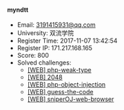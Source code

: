 #### myndtt  

* Email: 3191415931@qq.com  
* University: 双流学院  
* Register Time: 2017-11-07 13:42:54  
* Register IP: 171.217.168.165  
* Score: 800  
* Solved challenges: 
  * [[WEB] php-weak-type](https://github.com/SniperOJ/Challenges/blob/master/WEB/php-weak-type.json)  
  * [[WEB] 2048](https://github.com/SniperOJ/Challenges/blob/master/WEB/2048.json)  
  * [[WEB] php-object-injection](https://github.com/SniperOJ/Challenges/blob/master/WEB/php-object-injection.json)  
  * [[WEB] guess-the-code](https://github.com/SniperOJ/Challenges/blob/master/WEB/guess-the-code.json)  
  * [[WEB] sniperOJ-web-browser](https://github.com/SniperOJ/Challenges/blob/master/WEB/sniperOJ-web-browser.json)  
